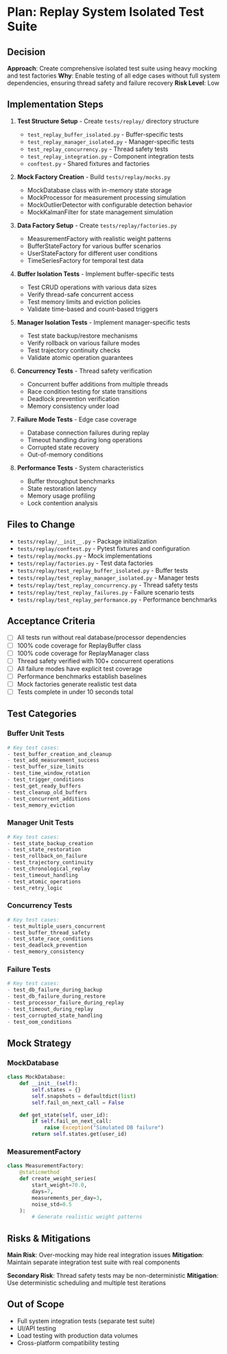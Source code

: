 # Plan: Replay System Isolated Test Suite

## Decision
**Approach**: Create comprehensive isolated test suite using heavy mocking and test factories
**Why**: Enable testing of all edge cases without full system dependencies, ensuring thread safety and failure recovery
**Risk Level**: Low

## Implementation Steps

1. **Test Structure Setup** - Create `tests/replay/` directory structure
   - `test_replay_buffer_isolated.py` - Buffer-specific tests
   - `test_replay_manager_isolated.py` - Manager-specific tests
   - `test_replay_concurrency.py` - Thread safety tests
   - `test_replay_integration.py` - Component integration tests
   - `conftest.py` - Shared fixtures and factories

2. **Mock Factory Creation** - Build `tests/replay/mocks.py`
   - MockDatabase class with in-memory state storage
   - MockProcessor for measurement processing simulation
   - MockOutlierDetector with configurable detection behavior
   - MockKalmanFilter for state management simulation

3. **Data Factory Setup** - Create `tests/replay/factories.py`
   - MeasurementFactory with realistic weight patterns
   - BufferStateFactory for various buffer scenarios
   - UserStateFactory for different user conditions
   - TimeSeriesFactory for temporal test data

4. **Buffer Isolation Tests** - Implement buffer-specific tests
   - Test CRUD operations with various data sizes
   - Verify thread-safe concurrent access
   - Test memory limits and eviction policies
   - Validate time-based and count-based triggers

5. **Manager Isolation Tests** - Implement manager-specific tests
   - Test state backup/restore mechanisms
   - Verify rollback on various failure modes
   - Test trajectory continuity checks
   - Validate atomic operation guarantees

6. **Concurrency Tests** - Thread safety verification
   - Concurrent buffer additions from multiple threads
   - Race condition testing for state transitions
   - Deadlock prevention verification
   - Memory consistency under load

7. **Failure Mode Tests** - Edge case coverage
   - Database connection failures during replay
   - Timeout handling during long operations
   - Corrupted state recovery
   - Out-of-memory conditions

8. **Performance Tests** - System characteristics
   - Buffer throughput benchmarks
   - State restoration latency
   - Memory usage profiling
   - Lock contention analysis

## Files to Change

- `tests/replay/__init__.py` - Package initialization
- `tests/replay/conftest.py` - Pytest fixtures and configuration
- `tests/replay/mocks.py` - Mock implementations
- `tests/replay/factories.py` - Test data factories
- `tests/replay/test_replay_buffer_isolated.py` - Buffer tests
- `tests/replay/test_replay_manager_isolated.py` - Manager tests
- `tests/replay/test_replay_concurrency.py` - Thread safety tests
- `tests/replay/test_replay_failures.py` - Failure scenario tests
- `tests/replay/test_replay_performance.py` - Performance benchmarks

## Acceptance Criteria

- [ ] All tests run without real database/processor dependencies
- [ ] 100% code coverage for ReplayBuffer class
- [ ] 100% code coverage for ReplayManager class
- [ ] Thread safety verified with 100+ concurrent operations
- [ ] All failure modes have explicit test coverage
- [ ] Performance benchmarks establish baselines
- [ ] Mock factories generate realistic test data
- [ ] Tests complete in under 10 seconds total

## Test Categories

### Buffer Unit Tests
```python
# Key test cases:
- test_buffer_creation_and_cleanup
- test_add_measurement_success
- test_buffer_size_limits
- test_time_window_rotation
- test_trigger_conditions
- test_get_ready_buffers
- test_cleanup_old_buffers
- test_concurrent_additions
- test_memory_eviction
```

### Manager Unit Tests
```python
# Key test cases:
- test_state_backup_creation
- test_state_restoration
- test_rollback_on_failure
- test_trajectory_continuity
- test_chronological_replay
- test_timeout_handling
- test_atomic_operations
- test_retry_logic
```

### Concurrency Tests
```python
# Key test cases:
- test_multiple_users_concurrent
- test_buffer_thread_safety
- test_state_race_conditions
- test_deadlock_prevention
- test_memory_consistency
```

### Failure Tests
```python
# Key test cases:
- test_db_failure_during_backup
- test_db_failure_during_restore
- test_processor_failure_during_replay
- test_timeout_during_replay
- test_corrupted_state_handling
- test_oom_conditions
```

## Mock Strategy

### MockDatabase
```python
class MockDatabase:
    def __init__(self):
        self.states = {}
        self.snapshots = defaultdict(list)
        self.fail_on_next_call = False

    def get_state(self, user_id):
        if self.fail_on_next_call:
            raise Exception("Simulated DB failure")
        return self.states.get(user_id)
```

### MeasurementFactory
```python
class MeasurementFactory:
    @staticmethod
    def create_weight_series(
        start_weight=70.0,
        days=7,
        measurements_per_day=3,
        noise_std=0.5
    ):
        # Generate realistic weight patterns
```

## Risks & Mitigations

**Main Risk**: Over-mocking may hide real integration issues
**Mitigation**: Maintain separate integration test suite with real components

**Secondary Risk**: Thread safety tests may be non-deterministic
**Mitigation**: Use deterministic scheduling and multiple test iterations

## Out of Scope
- Full system integration tests (separate test suite)
- UI/API testing
- Load testing with production data volumes
- Cross-platform compatibility testing